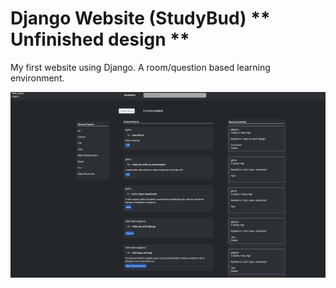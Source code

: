 # Django Website (StudyBud) ** Unfinished design **
 My first website using Django. A room/question based learning environment.


![Home Page](\img\home.png)

